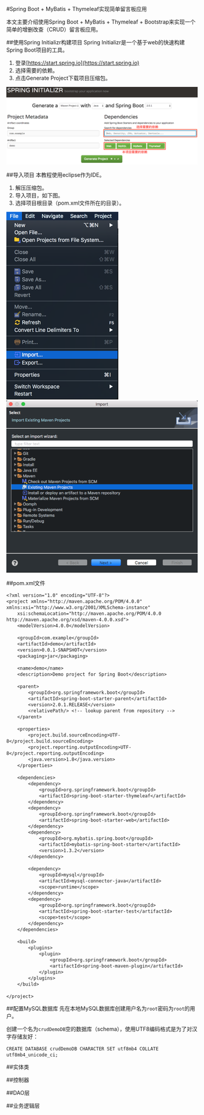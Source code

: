 #Spring Boot + MyBatis + Thymeleaf实现简单留言板应用

本文主要介绍使用Spring Boot + MyBatis + Thymeleaf + Bootstrap来实现一个简单的增删改查（CRUD）留言板应用。

##使用Spring Initializr构建项目
Spring Initializr是一个基于web的快速构建Spring Boot项目的工具。

1. 登录[https://start.spring.io](https://start.spring.io)
2. 选择需要的依赖。
3. 点击Generate Project下载项目压缩包。

![](images/spring-initializr.png)

##导入项目
本教程使用eclipse作为IDE。

1. 解压压缩包。
2. 导入项目，如下图。
3. 选择项目根目录（pom.xml文件所在的目录）。

![](images/import.png)
![](images/existing-projects.png)

##pom.xml文件
```
<?xml version="1.0" encoding="UTF-8"?>
<project xmlns="http://maven.apache.org/POM/4.0.0" xmlns:xsi="http://www.w3.org/2001/XMLSchema-instance"
	xsi:schemaLocation="http://maven.apache.org/POM/4.0.0 http://maven.apache.org/xsd/maven-4.0.0.xsd">
	<modelVersion>4.0.0</modelVersion>

	<groupId>com.example</groupId>
	<artifactId>demo</artifactId>
	<version>0.0.1-SNAPSHOT</version>
	<packaging>jar</packaging>

	<name>demo</name>
	<description>Demo project for Spring Boot</description>

	<parent>
		<groupId>org.springframework.boot</groupId>
		<artifactId>spring-boot-starter-parent</artifactId>
		<version>2.0.1.RELEASE</version>
		<relativePath/> <!-- lookup parent from repository -->
	</parent>

	<properties>
		<project.build.sourceEncoding>UTF-8</project.build.sourceEncoding>
		<project.reporting.outputEncoding>UTF-8</project.reporting.outputEncoding>
		<java.version>1.8</java.version>
	</properties>

	<dependencies>
		<dependency>
			<groupId>org.springframework.boot</groupId>
			<artifactId>spring-boot-starter-thymeleaf</artifactId>
		</dependency>
		<dependency>
			<groupId>org.springframework.boot</groupId>
			<artifactId>spring-boot-starter-web</artifactId>
		</dependency>
		<dependency>
			<groupId>org.mybatis.spring.boot</groupId>
			<artifactId>mybatis-spring-boot-starter</artifactId>
			<version>1.3.2</version>
		</dependency>

		<dependency>
			<groupId>mysql</groupId>
			<artifactId>mysql-connector-java</artifactId>
			<scope>runtime</scope>
		</dependency>
		<dependency>
			<groupId>org.springframework.boot</groupId>
			<artifactId>spring-boot-starter-test</artifactId>
			<scope>test</scope>
		</dependency>
	</dependencies>

	<build>
		<plugins>
			<plugin>
				<groupId>org.springframework.boot</groupId>
				<artifactId>spring-boot-maven-plugin</artifactId>
			</plugin>
		</plugins>
	</build>

</project>
```

##配置MySQL数据库
先在本地MySQL数据库创建用户名为```root```密码为```root```的用户。

创建一个名为```crudDemoDB```空的数据库（schema），使用UTF8编码格式是为了对汉字存储友好：

```
CREATE DATABASE crudDemoDB CHARACTER SET utf8mb4 COLLATE utf8mb4_unicode_ci;
```

##实体类

##控制器

##DAO层

##业务逻辑层
